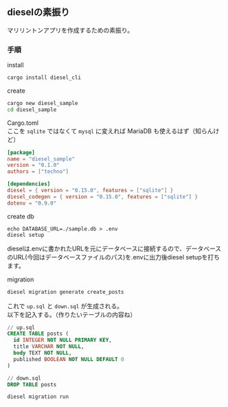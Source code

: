 ## dieselの素振り

マリリントンアプリを作成するための素振り。  

### 手順

install 

```bash
cargo install diesel_cli
```

create

```bash
cargo new diesel_sample
cd diesel_sample
```

Cargo.toml  
ここを `sqlite` ではなくて `mysql` に変えれば MariaDB も使えるはず（知らんけど）

```toml
[package]
name = "diesel_sample"
version = "0.1.0"
authors = ["techno"]

[dependencies]
diesel = { version = "0.15.0", features = ["sqlite"] }
diesel_codegen = { version = "0.15.0", features = ["sqlite"] }
dotenv = "0.9.0"
```

create db

```
echo DATABASE_URL=./sample.db > .env
diesel setup
```

dieselは.envに書かれたURLを元にデータベースに接続するので、データベースのURL(今回はデータベースファイルのパス)を.envに出力後diesel setupを打ちます。


migration 

```bash
diesel migration generate create_posts
```

これで `up.sql` と `down.sql` が生成される。  
以下を記入する。（作りたいテーブルの内容ね）  

```sql
// up.sql
CREATE TABLE posts (
  id INTEGER NOT NULL PRIMARY KEY,
  title VARCHAR NOT NULL,
  body TEXT NOT NULL,
  published BOOLEAN NOT NULL DEFAULT 0
)
```


```sql
// down.sql
DROP TABLE posts
```


```bash
diesel migration run
```
